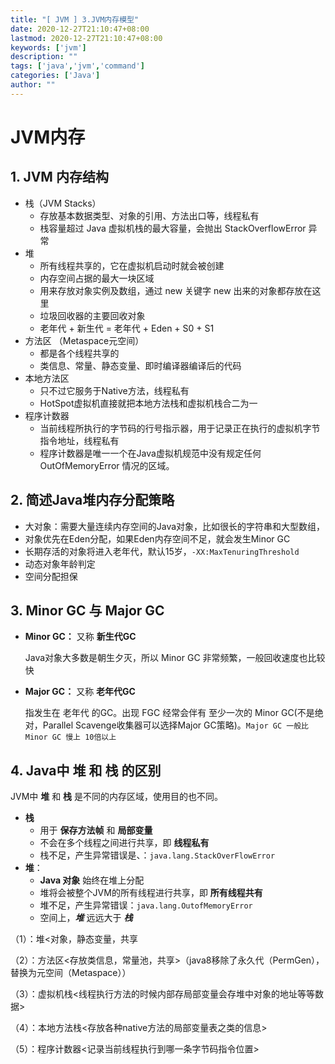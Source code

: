 ```yaml
---
title: "[ JVM ] 3.JVM内存模型"
date: 2020-12-27T21:10:47+08:00
lastmod: 2020-12-27T21:10:47+08:00
keywords: ['jvm']
description: ""
tags: ['java','jvm','command']
categories: ['Java']
author: ""
---
```

# JVM内存

## 1. JVM 内存结构
+ 栈（JVM Stacks）
  + 存放基本数据类型、对象的引用、方法出口等，线程私有
  + 栈容量超过 Java 虚拟机栈的最大容量，会抛出 StackOverflowError 异常
+ 堆
  + 所有线程共享的，它在虚拟机启动时就会被创建
  + 内存空间占据的最大一块区域
  + 用来存放对象实例及数组，通过 new 关键字 new 出来的对象都存放在这里
  + 垃圾回收器的主要回收对象
  + 老年代 + 新生代 = 老年代 + Eden + S0 + S1
+ 方法区  （Metaspace元空间）
  + 都是各个线程共享的
  + 类信息、常量、静态变量、即时编译器编译后的代码
+ 本地方法区
  + 只不过它服务于Native方法，线程私有
  + HotSpot虚拟机直接就把本地方法栈和虚拟机栈合二为一
+ 程序计数器
  + 当前线程所执行的字节码的行号指示器，用于记录正在执行的虚拟机字节指令地址，线程私有
  + 程序计数器是唯一一个在Java虚拟机规范中没有规定任何 OutOfMemoryError 情况的区域。


## 2. 简述Java堆内存分配策略
+ 大对象：需要大量连续内存空间的Java对象，比如很长的字符串和大型数组，
+ 对象优先在Eden分配，如果Eden内存空间不足，就会发生Minor GC
+ 长期存活的对象将进入老年代，默认15岁，`-XX:MaxTenuringThreshold`
+ 动态对象年龄判定
+ 空间分配担保

## 3. Minor GC 与 Major GC

+ **Minor GC：** 又称 **新生代GC**
    
    Java对象大多数是朝生夕灭，所以 Minor GC 非常频繁，一般回收速度也比较快
+ **Major GC：** 又称 **老年代GC**

    指发生在 老年代 的GC。出现 FGC 经常会伴有 至少一次的 Minor GC(不是绝对，Parallel Scavenge收集器可以选择Major GC策略)。`Major GC 一般比 Minor GC 慢上 10倍以上`
## 4. Java中 堆 和 栈 的区别

JVM中 **堆** 和 **栈** 是不同的内存区域，使用目的也不同。
+ **栈**
  +  用于 **保存方法帧** 和 **局部变量**
  +  不会在多个线程之间进行共享，即 **线程私有** 
  +  栈不足，产生异常错误是、：`java.lang.StackOverFlowError`
+ **堆**： 
  + **Java 对象** 始终在堆上分配
  + 堆将会被整个JVM的所有线程进行共享，即 **所有线程共有**
  + 堆不足，产生异常错误：`java.lang.OutofMemoryError`
  + 空间上，***堆*** 远远大于 ***栈***

（1）：堆<对象，静态变量，共享

（2）：方法区<存放类信息，常量池，共享>（java8移除了永久代（PermGen），替换为元空间（Metaspace））

（3）：虚拟机栈<线程执行方法的时候内部存局部变量会存堆中对象的地址等等数据>

（4）：本地方法栈<存放各种native方法的局部变量表之类的信息>

（5）：程序计数器<记录当前线程执行到哪一条字节码指令位置>

